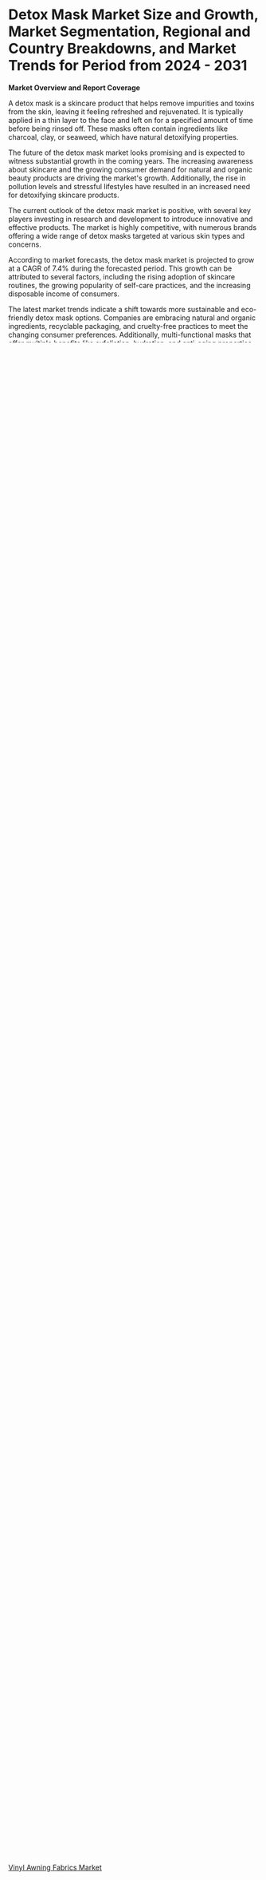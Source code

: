 <p><h1>Detox Mask Market Size and Growth, Market Segmentation, Regional and Country Breakdowns, and Market Trends for Period from 2024 -  2031</h1></p><p><strong>Market Overview and Report Coverage</strong></p>
<p><p>A detox mask is a skincare product that helps remove impurities and toxins from the skin, leaving it feeling refreshed and rejuvenated. It is typically applied in a thin layer to the face and left on for a specified amount of time before being rinsed off. These masks often contain ingredients like charcoal, clay, or seaweed, which have natural detoxifying properties.</p><p>The future of the detox mask market looks promising and is expected to witness substantial growth in the coming years. The increasing awareness about skincare and the growing consumer demand for natural and organic beauty products are driving the market's growth. Additionally, the rise in pollution levels and stressful lifestyles have resulted in an increased need for detoxifying skincare products.</p><p>The current outlook of the detox mask market is positive, with several key players investing in research and development to introduce innovative and effective products. The market is highly competitive, with numerous brands offering a wide range of detox masks targeted at various skin types and concerns.</p><p>According to market forecasts, the detox mask market is projected to grow at a CAGR of 7.4% during the forecasted period. This growth can be attributed to several factors, including the rising adoption of skincare routines, the growing popularity of self-care practices, and the increasing disposable income of consumers.</p><p>The latest market trends indicate a shift towards more sustainable and eco-friendly detox mask options. Companies are embracing natural and organic ingredients, recyclable packaging, and cruelty-free practices to meet the changing consumer preferences. Additionally, multi-functional masks that offer multiple benefits like exfoliation, hydration, and anti-aging properties are gaining popularity.</p><p>In conclusion, the detox mask market shows significant growth potential due to the increasing consumer awareness of skincare, the need for detoxification in today's polluted environment, and evolving market trends towards sustainability and multi-functionality.</p></p>
<p><strong>Get a Sample PDF of the Report:</strong> <a href="https://www.reliableresearchreports.com/enquiry/request-sample/1840323">https://www.reliableresearchreports.com/enquiry/request-sample/1840323</a></p>
<p>&nbsp;</p>
<p><strong>Market Segmentation</strong></p>
<p><strong>The Detox Mask Market Analysis by types is segmented into:</strong></p>
<p><ul><li>Patch Type Mask</li><li>Cream Type Mask</li></ul></p>
<p>&nbsp;</p>
<p><p>The detox mask market includes two main types: patch type masks and cream type masks. Patch type masks are applied to specific areas of the face and are designed to target and treat specific skin concerns. Cream type masks, on the other hand, are applied to the entire face and provide a more overall detoxification and rejuvenation effect. Both types of masks are popular choices for consumers looking to cleanse and purify their skin, but they differ in terms of application and the areas of the face they target.</p></p>
<p><strong>Get a Sample PDF of the Report:</strong>&nbsp;<a href="https://www.reliableresearchreports.com/enquiry/request-sample/1840323">https://www.reliableresearchreports.com/enquiry/request-sample/1840323</a></p>
<p>&nbsp;</p>
<p><strong>The Detox Mask Market Industry Research by Application is segmented into:</strong></p>
<p><ul><li>Online Sales</li><li>Offline Sales</li></ul></p>
<p>&nbsp;</p>
<p><p>The detox mask market applications can be categorized into two main segments: online sales and offline sales. Online sales refer to the purchase of detox masks through e-commerce platforms, websites, or mobile apps, where customers can browse and order products from the comfort of their own homes. Offline sales, on the other hand, involve buying detox masks from physical retail stores, supermarkets, beauty salons, or pharmacies. Both these channels are popular options for consumers to access and purchase detox masks according to their convenience and preferences.</p></p>
<p><strong>Purchase this Report:</strong>&nbsp; <a href="https://www.reliableresearchreports.com/purchase/1840323">https://www.reliableresearchreports.com/purchase/1840323</a></p>
<p>&nbsp;</p>
<p><strong>In terms of Region, the Detox Mask Market Players available by Region are:</strong></p>
<p>
    <p> <strong> North America: </strong>
        <ul>
            <li>United States</li>
            <li>Canada</li>
        </ul>
        </p> 
    <p> <strong> Europe: </strong>
        <ul>
            <li>Germany</li>
            <li>France</li>
            <li>U.K.</li>
            <li>Italy</li>
            <li>Russia</li>
        </ul>
        </p> 
    <p> <strong> Asia-Pacific: </strong>
        <ul>
            <li>China</li>
            <li>Japan</li>
            <li>South Korea</li>
            <li>India</li>
            <li>Australia</li>
            <li>China Taiwan</li>
            <li>Indonesia</li>
            <li>Thailand</li>
            <li>Malaysia</li>
        </ul>
        </p> 
    <p> <strong> Latin America: </strong>
        <ul>
            <li>Mexico</li>
            <li>Brazil</li>
            <li>Argentina Korea</li>
            <li>Colombia</li>
        </ul>
        </p> 
    <p> <strong> Middle East & Africa: </strong>
        <ul>
            <li>Turkey</li>
            <li>Saudi</li>
            <li>Arabia</li>
            <li>UAE</li>
            <li>Korea</li>
        </ul>
    </p>
    </p>
<p>&nbsp;</p>
<p><strong>What are the Emerging Trends in the Global Detox Mask market?</strong></p>
<p><p>The global detox mask market is witnessing several emerging and current trends. Increasing consumer awareness about the benefits of detoxification and growing concern about skincare are key factors driving market growth. The rising popularity of organic and natural beauty products has led to the development of detox masks made from natural ingredients. Additionally, the market is being influenced by the introduction of innovative ingredients and formulas, such as charcoal and clay-based masks. Furthermore, the trend of multi-masking, where different masks are used simultaneously to target specific skin concerns, is gaining momentum. The market is expected to continue expanding due to the increasing demand for effective detoxification solutions.</p></p>
<p><strong>Inquire or Share Your Questions If Any Before Purchasing This Report</strong>- <a href="https://www.reliableresearchreports.com/enquiry/pre-order-enquiry/1840323">https://www.reliableresearchreports.com/enquiry/pre-order-enquiry/1840323</a></p>
<p>&nbsp;</p>
<p><strong>Major Market Players</strong></p>
<p><p>Detox masks have gained significant popularity in recent years, driven by the growing awareness of the importance of skincare and consumers' desire for clean and natural products. Several key players dominate the detox mask market, each with their own unique offerings and growth strategies.</p><p>Caudalie is a renowned French skincare brand known for its use of vine and grape extracts in its products. The company has seen steady market growth, aided by its focus on natural and sustainable ingredients. Caudalie's detox mask range includes the Instant Detox Mask, which is highly effective in purifying the skin and removing impurities.</p><p>CRUDE Personal Care is a US-based brand that specializes in organic and minimalistic skincare products. The company's detox mask, known as the Detox mask, has gained popularity among consumers for its gentle yet effective detoxifying properties. CRUDE Personal Care has experienced significant growth in recent years, largely due to its commitment to clean and sustainable skincare solutions.</p><p>Goldfaden Skincare is a luxury skincare brand that offers a range of detox masks targeting various skin concerns. The brand has seen remarkable growth in the market, driven by its use of innovative ingredients and advanced formulations. Goldfaden Skincare's Detox Hydrating Gel has gained recognition for its ability to detoxify and hydrate the skin simultaneously.</p><p>Rodan & Fields is a well-established skincare brand that offers a diverse range of products, including detox masks. The company has witnessed substantial market growth through its direct selling approach and focus on personalized skincare solutions. Rodan & Fields' Pore Detoxifying Mask is a popular choice among consumers, known for its ability to effectively unclog pores and refine skin texture.</p><p>While specific sales revenue figures for each company are not readily available, it is important to note that the global detox mask market is projected to reach a market size of over $1 billion by 2027. This growth can be attributed to factors such as increasing consumer demand for natural and organic skincare products, rising pollution levels, and the growing popularity of self-care routines.</p><p>Overall, the detox mask market presents significant opportunities for both established players and emerging brands. The companies mentioned above have demonstrated market growth by offering innovative formulations, focusing on clean and sustainable ingredients, and leveraging consumer demand for effective skincare solutions. As the market continues to evolve, it is crucial for companies to stay updated on the latest trends and consumer preferences to maintain a competitive edge.</p></p>
<p><strong>Purchase this Report:</strong>&nbsp;&nbsp;<a href="https://www.reliableresearchreports.com/purchase/1840323">https://www.reliableresearchreports.com/purchase/1840323</a></p>
<p></p>
<p><strong>Get a Sample PDF of the Report:</strong>&nbsp;<a href="https://www.reliableresearchreports.com/enquiry/request-sample/1840323">https://www.reliableresearchreports.com/enquiry/request-sample/1840323</a></p>
<p><p><a href="https://github.com/santosh758595/Market-Research-Report-List-2/blob/main/acrylic-awning-fabrics-market.md">Acrylic Awning Fabrics Market</a></p><p><a href="https://github.com/AKSHATREPORTPRIME/Market-Research-Report-List-2/blob/main/water-proof-dust-covers-market.md">Water-proof Dust Covers Market</a></p><p><a href="https://github.com/lilstefpacute/Market-Research-Report-List-2/blob/main/multi-ingredient-hair-supplements-market.md">Multi-ingredient Hair Supplements Market</a></p><p><a href="https://github.com/rexevange/Market-Research-Report-List-2/blob/main/slide-in-range-cooker-market.md">Slide-in Range Cooker Market</a></p><p><a href="https://github.com/Chiragrp26/Market-Research-Report-List-2/blob/main/vinyl-awning-fabrics-market.md">Vinyl Awning Fabrics Market</a></p></p>